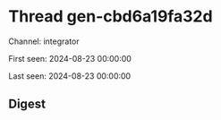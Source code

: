 # Thread gen-cbd6a19fa32d
Channel: integrator

First seen: 2024-08-23 00:00:00

Last seen: 2024-08-23 00:00:00

## Digest


